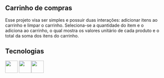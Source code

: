 ## Carrinho de compras
  Esse projeto visa ser simples e possuir duas interações: adicionar itens ao carrinho e limpar o carrinho.
  Seleciona-se a quantidade do item e o adiciona ao carrinho, o qual mostra os valores unitário de cada produto e o total da soma dos itens do carrinho.

## Tecnologias
<img src="https://cdn.jsdelivr.net/gh/devicons/devicon/icons/javascript/javascript-original.svg" width="40" height="40"/> <img src="https://cdn.jsdelivr.net/gh/devicons/devicon/icons/html5/html5-original.svg" width="40" heigh="40"/><img src="https://cdn.jsdelivr.net/gh/devicons/devicon/icons/css3/css3-original.svg" width="40" heigh="40"/>
          

